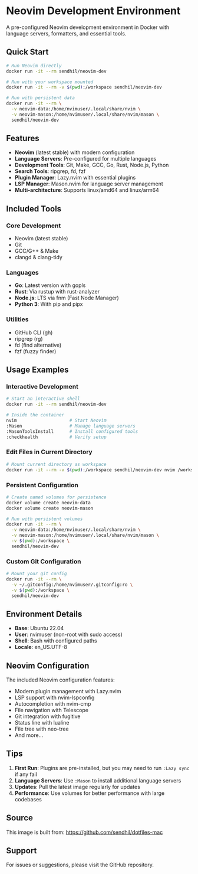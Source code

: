 # Neovim Development Environment

A pre-configured Neovim development environment in Docker with language servers, formatters, and essential tools.

## Quick Start

```bash
# Run Neovim directly
docker run -it --rm sendhil/neovim-dev

# Run with your workspace mounted
docker run -it --rm -v $(pwd):/workspace sendhil/neovim-dev

# Run with persistent data
docker run -it --rm \
  -v neovim-data:/home/nvimuser/.local/share/nvim \
  -v neovim-mason:/home/nvimuser/.local/share/nvim/mason \
  sendhil/neovim-dev
```

## Features

- **Neovim** (latest stable) with modern configuration
- **Language Servers**: Pre-configured for multiple languages
- **Development Tools**: Git, Make, GCC, Go, Rust, Node.js, Python
- **Search Tools**: ripgrep, fd, fzf
- **Plugin Manager**: Lazy.nvim with essential plugins
- **LSP Manager**: Mason.nvim for language server management
- **Multi-architecture**: Supports linux/amd64 and linux/arm64

## Included Tools

### Core Development
- Neovim (latest stable)
- Git
- GCC/G++ & Make
- clangd & clang-tidy

### Languages
- **Go**: Latest version with gopls
- **Rust**: Via rustup with rust-analyzer
- **Node.js**: LTS via fnm (Fast Node Manager)
- **Python 3**: With pip and pipx

### Utilities
- GitHub CLI (gh)
- ripgrep (rg)
- fd (find alternative)
- fzf (fuzzy finder)

## Usage Examples

### Interactive Development
```bash
# Start an interactive shell
docker run -it --rm sendhil/neovim-dev

# Inside the container
nvim                    # Start Neovim
:Mason                  # Manage language servers
:MasonToolsInstall      # Install configured tools
:checkhealth            # Verify setup
```

### Edit Files in Current Directory
```bash
# Mount current directory as workspace
docker run -it --rm -v $(pwd):/workspace sendhil/neovim-dev nvim /workspace
```

### Persistent Configuration
```bash
# Create named volumes for persistence
docker volume create neovim-data
docker volume create neovim-mason

# Run with persistent volumes
docker run -it --rm \
  -v neovim-data:/home/nvimuser/.local/share/nvim \
  -v neovim-mason:/home/nvimuser/.local/share/nvim/mason \
  -v $(pwd):/workspace \
  sendhil/neovim-dev
```

### Custom Git Configuration
```bash
# Mount your git config
docker run -it --rm \
  -v ~/.gitconfig:/home/nvimuser/.gitconfig:ro \
  -v $(pwd):/workspace \
  sendhil/neovim-dev
```

## Environment Details

- **Base**: Ubuntu 22.04
- **User**: nvimuser (non-root with sudo access)
- **Shell**: Bash with configured paths
- **Locale**: en_US.UTF-8

## Neovim Configuration

The included Neovim configuration features:
- Modern plugin management with Lazy.nvim
- LSP support with nvim-lspconfig
- Autocompletion with nvim-cmp
- File navigation with Telescope
- Git integration with fugitive
- Status line with lualine
- File tree with neo-tree
- And more...

## Tips

1. **First Run**: Plugins are pre-installed, but you may need to run `:Lazy sync` if any fail
2. **Language Servers**: Use `:Mason` to install additional language servers
3. **Updates**: Pull the latest image regularly for updates
4. **Performance**: Use volumes for better performance with large codebases

## Source

This image is built from: https://github.com/sendhil/dotfiles-mac

## Support

For issues or suggestions, please visit the GitHub repository.